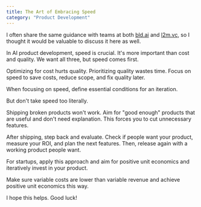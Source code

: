 ```yaml
---
title: The Art of Embracing Speed
category: "Product Development"
---
```


I often share the same guidance with teams at both [bld.ai](https://bld.ai) and [l2m.vc](https://l2m.vc), so I thought it would be valuable to discuss it here as well.

In AI product development, speed is crucial. It's more important than cost and quality. We want all three, but speed comes first.

Optimizing for cost hurts quality. Prioritizing quality wastes time. Focus on speed to save costs, reduce scope, and fix quality later.

When focusing on speed, define essential conditions for an iteration.

But don't take speed too literally.

Shipping broken products won't work. Aim for "good enough" products that are useful and don't need explanation. This forces you to cut unnecessary features.

After shipping, step back and evaluate. Check if people want your product, measure your ROI, and plan the next features. Then, release again with a working product people want.

For startups, apply this approach and aim for positive unit economics and iteratively invest in your product.

Make sure variable costs are lower than variable revenue and achieve positive unit economics this way.

I hope this helps. Good luck!